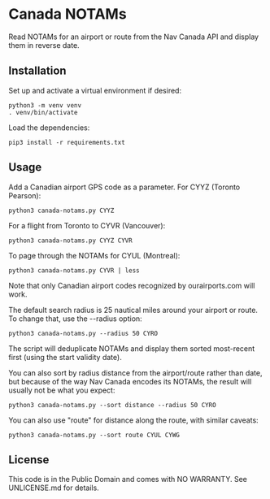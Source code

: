 Canada NOTAMs
=============

Read NOTAMs for an airport or route from the Nav Canada API and
display them in reverse date.


## Installation

Set up and activate a virtual environment if desired:

    python3 -m venv venv
    . venv/bin/activate
    
Load the dependencies:

    pip3 install -r requirements.txt


## Usage

Add a Canadian airport GPS code as a parameter. For CYYZ (Toronto Pearson):

    python3 canada-notams.py CYYZ
    
For a flight from Toronto to CYVR (Vancouver):

    python3 canada-notams.py CYYZ CYVR
    
To page through the NOTAMs for CYUL (Montreal):

    python3 canada-notams.py CYVR | less

Note that only Canadian airport codes recognized by ourairports.com will work.

The default search radius is 25 nautical miles around your airport or
route. To change that, use the --radius option:

    python3 canada-notams.py --radius 50 CYRO
    
The script will deduplicate NOTAMs and display them sorted most-recent
first (using the start validity date).

You can also sort by radius distance from the airport/route rather
than date, but because of the way Nav Canada encodes its NOTAMs, the
result will usually not be what you expect:

    python3 canada-notams.py --sort distance --radius 50 CYRO
    
You can also use "route" for distance along the route, with similar
caveats:
    
    python3 canada-notams.py --sort route CYUL CYWG
    

## License

This code is in the Public Domain and comes with NO WARRANTY. See
UNLICENSE.md for details.
